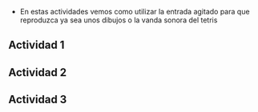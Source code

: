 - En estas actividades vemos como utilizar la entrada agitado para que reproduzca ya sea unos dibujos o la vanda sonora del tetris

## Actividad 1



## Actividad 2



## Actividad 3
